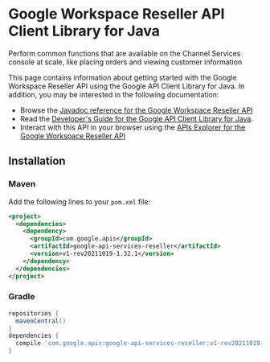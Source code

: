 # Google Workspace Reseller API Client Library for Java

Perform common functions that are available on the Channel Services console at scale, like placing orders and viewing customer information

This page contains information about getting started with the Google Workspace Reseller API
using the Google API Client Library for Java. In addition, you may be interested
in the following documentation:

* Browse the [Javadoc reference for the Google Workspace Reseller API][javadoc]
* Read the [Developer's Guide for the Google API Client Library for Java][google-api-client].
* Interact with this API in your browser using the [APIs Explorer for the Google Workspace Reseller API][api-explorer]

## Installation

### Maven

Add the following lines to your `pom.xml` file:

```xml
<project>
  <dependencies>
    <dependency>
      <groupId>com.google.apis</groupId>
      <artifactId>google-api-services-reseller</artifactId>
      <version>v1-rev20211019-1.32.1</version>
    </dependency>
  </dependencies>
</project>
```

### Gradle

```gradle
repositories {
  mavenCentral()
}
dependencies {
  compile 'com.google.apis:google-api-services-reseller:v1-rev20211019-1.32.1'
}
```

[javadoc]: https://googleapis.dev/java/google-api-services-reseller/latest/index.html
[google-api-client]: https://github.com/googleapis/google-api-java-client/
[api-explorer]: https://developers.google.com/apis-explorer/#p/reseller/v1/
